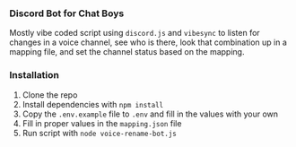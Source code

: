 ### Discord Bot for Chat Boys

Mostly vibe coded script using `discord.js` and `vibesync` to listen for changes in a voice channel, 
see who is there, look that combination up in a mapping file, and set the channel status based on the 
mapping.

### Installation

1. Clone the repo
2. Install dependencies with `npm install`
3. Copy the `.env.example` file to `.env` and fill in the values with your own
4. Fill in proper values in the `mapping.json` file
5. Run script with `node voice-rename-bot.js`

